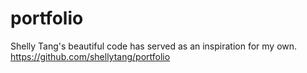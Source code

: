 # portfolio
Shelly Tang's beautiful code has served as an inspiration for my own.
https://github.com/shellytang/portfolio
